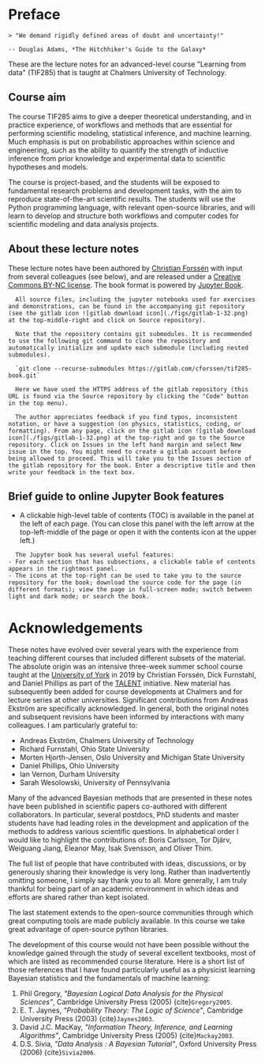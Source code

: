# Preface

```{epigraph}
> "We demand rigidly defined areas of doubt and uncertainty!"

-- Douglas Adams, *The Hitchhiker's Guide to the Galaxy*
```

These are the lecture notes for an advanced-level course "Learning from data" (TIF285) that is taught at Chalmers University of Technology. 

## Course aim

The course TIF285 aims to give a deeper theoretical understanding, and in practice experience, of workflows and methods that are essential for performing scientific modeling, statistical inference, and machine learning. Much emphasis is put on probabilistic approaches within science and engineering, such as the ability to quantify the strength of inductive inference from prior knowledge and experimental data to scientific hypotheses and models.
 
The course is project-based, and the students will be exposed to fundamental research problems and development tasks, with the aim to reproduce state-of-the-art scientific results. The students will use the Python programming language, with relevant open-source libraries, and will learn to develop and structure both workflows and computer codes for scientific modeling and data analysis projects.  

<!-- !split -->
## About these lecture notes

These lecture notes have been authored by [Christian Forssén](https://www.chalmers.se/en/persons/f2bcf/) with input from several colleagues (see below), and are released under a [Creative Commons BY-NC license](https://creativecommons.org/licenses/by-nc/4.0/). The book format is powered by [Jupyter Book](https://jupyterbook.org/).

```{admonition} Accompanying git repository
  All source files, including the jupyter notebooks used for exercises and demonstrations, can be found in the accompanying git repository (see the gitlab icon ![gitlab download icon](./figs/gitlab-1-32.png) at the top-middle-right and click on Source repository). 
  
  Note that the repository contains git submodules. It is recommended to use the following git command to clone the repository and automatically initialize and update each submodule (including nested submodules).
  
  `git clone --recurse-submodules https://gitlab.com/cforssen/tif285-book.git`
  
  Here we have used the HTTPS address of the gitlab repository (this URL is found via the Source repository by clicking the "Code" button in the top menu).
  ```

```{admonition} Open an issue
  The author appreciates feedback if you find typos, inconsistent notation, or have a suggestion (on physics, statistics, coding, or formatting). From any page, click on the gitlab icon ![gitlab download icon](./figs/gitlab-1-32.png) at the top-right and go to the Source repository. Click on Issues in the left hand margin and select New issue in the top. You might need to create a gitlab account before being allowed to proceed. This will take you to the Issues section of the gitlab repository for the book. Enter a descriptive title and then write your feedback in the text box.
  ```
  
## Brief guide to online Jupyter Book features

* A clickable high-level table of contents (TOC) is available in the panel at the left of each page. (You can close this panel with the left arrow at the top-left-middle of the page or open it with the contents icon at the upper left.) 

```{admonition} Icons and menus
  The Jupyter book has several useful features:
- For each section that has subsections, a clickable table of contents appears in the rightmost panel.
- The icons at the top-right can be used to take you to the source repository for the book; download the source code for the page (in different formats); view the page in full-screen mode; switch between light and dark mode; or search the book.
```

# Acknowledgements

These notes have evolved over several years with the experience from teaching different courses that included different subsets of the material. The absolute origin was an intensive three-week summer school course taught at the [University of York](https://www.york.ac.uk/) in 2019 by Christian Forssén, Dick Furnstahl, and Daniel Phillips as part of the [TALENT](https://fribtheoryalliance.org/TALENT/) initiative. New material has subsequently been added for course developments at Chalmers and for lecture series at other universities. Significant contributions from Andreas Ekström are specifically acknowledged. In general, both the original notes and subsequent revisions have been informed by interactions with many colleagues. I am particularly grateful to:

* Andreas Ekström, Chalmers University of Technology
* Richard Furnstahl, Ohio State University
* Morten Hjorth-Jensen, Oslo University and Michigan State University
* Daniel Phillips, Ohio University
* Ian Vernon, Durham University
* Sarah Wesolowski, University of Pennsylvania

Many of the advanced Bayesian methods that are presented in these notes have been published in scientific papers co-authored with different collaborators. In particular, several postdocs, PhD students and master students have had leading roles in the development and application of the methods to address various scientific questions. In alphabetical order I would like to highlight the contributions of: Boris Carlsson, Tor Djärv, Weiguang Jiang, Eleanor May, Isak Svensson, and Oliver Thim.

The full list of people that have contributed with ideas, discussions, or by generously sharing their knowledge is very long. Rather than inadvertently omitting someone, I simply say thank you to all. More generally, I am truly thankful for being part of an academic environment in which ideas and efforts are shared rather than kept isolated.

The last statement extends to the open-source communities through which great computing tools are made publicly available. In this course we take great advantage of open-source python libraries.  

The development of this course would not have been possible without the knowledge gained through the study of several excellent textbooks, most of which are listed as recommended course literature. Here is a short list of those references that I have found particularly useful as a physicist learning Bayesian statistics and the fundamentals of machine learning:

1. Phil Gregory, *"Bayesian Logical Data Analysis for the Physical Sciences"*, Cambridge University Press (2005) {cite}`Gregory2005`.
2. E. T. Jaynes, *"Probability Theory: The Logic of Science"*, Cambridge University Press (2003) {cite}`Jaynes2003`.
3. David J.C. MacKay, *"Information Theory, Inference, and Learning Algorithms"*, Cambridge University Press (2005) {cite}`Mackay2003`.
4. D.S. Sivia, *"Data Analysis : A Bayesian Tutorial"*, Oxford University Press (2006) {cite}`Sivia2006`.

